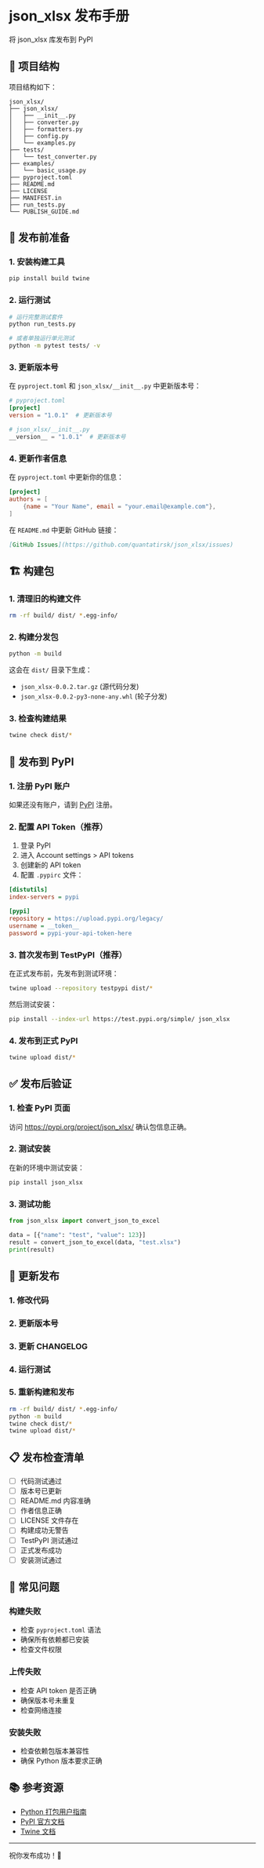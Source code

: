 # json_xlsx 发布手册

将 json_xlsx 库发布到 PyPI

## 📁 项目结构

项目结构如下：

```
json_xlsx/
├── json_xlsx/
│   ├── __init__.py
│   ├── converter.py
│   ├── formatters.py
│   ├── config.py
│   └── examples.py
├── tests/
│   └── test_converter.py
├── examples/
│   └── basic_usage.py
├── pyproject.toml
├── README.md
├── LICENSE
├── MANIFEST.in
├── run_tests.py
└── PUBLISH_GUIDE.md
```

## 🔧 发布前准备

### 1. 安装构建工具

```bash
pip install build twine
```

### 2. 运行测试

```bash
# 运行完整测试套件
python run_tests.py

# 或者单独运行单元测试
python -m pytest tests/ -v
```

### 3. 更新版本号

在 `pyproject.toml` 和 `json_xlsx/__init__.py` 中更新版本号：

```toml
# pyproject.toml
[project]
version = "1.0.1"  # 更新版本号
```

```python
# json_xlsx/__init__.py
__version__ = "1.0.1"  # 更新版本号
```

### 4. 更新作者信息

在 `pyproject.toml` 中更新你的信息：

```toml
[project]
authors = [
    {name = "Your Name", email = "your.email@example.com"},
]
```

在 `README.md` 中更新 GitHub 链接：

```markdown
[GitHub Issues](https://github.com/quantatirsk/json_xlsx/issues)
```

## 🏗️ 构建包

### 1. 清理旧的构建文件

```bash
rm -rf build/ dist/ *.egg-info/
```

### 2. 构建分发包

```bash
python -m build
```

这会在 `dist/` 目录下生成：

* `json_xlsx-0.0.2.tar.gz` (源代码分发)
* `json_xlsx-0.0.2-py3-none-any.whl` (轮子分发)

### 3. 检查构建结果

```bash
twine check dist/*
```

## 🚀 发布到 PyPI

### 1. 注册 PyPI 账户

如果还没有账户，请到 [PyPI](https://pypi.org/) 注册。

### 2. 配置 API Token（推荐）

1. 登录 PyPI
2. 进入 Account settings > API tokens
3. 创建新的 API token
4. 配置 `.pypirc` 文件：

```ini
[distutils]
index-servers = pypi

[pypi]
repository = https://upload.pypi.org/legacy/
username = __token__
password = pypi-your-api-token-here
```

### 3. 首次发布到 TestPyPI（推荐）

在正式发布前，先发布到测试环境：

```bash
twine upload --repository testpypi dist/*
```

然后测试安装：

```bash
pip install --index-url https://test.pypi.org/simple/ json_xlsx
```

### 4. 发布到正式 PyPI

```bash
twine upload dist/*
```

## ✅ 发布后验证

### 1. 检查 PyPI 页面

访问 https://pypi.org/project/json_xlsx/ 确认包信息正确。

### 2. 测试安装

在新的环境中测试安装：

```bash
pip install json_xlsx
```

### 3. 测试功能

```python
from json_xlsx import convert_json_to_excel

data = [{"name": "test", "value": 123}]
result = convert_json_to_excel(data, "test.xlsx")
print(result)
```

## 🔄 更新发布

### 1. 修改代码

### 2. 更新版本号

### 3. 更新 CHANGELOG

### 4. 运行测试

### 5. 重新构建和发布

```bash
rm -rf build/ dist/ *.egg-info/
python -m build
twine check dist/*
twine upload dist/*
```

## 📋 发布检查清单

* [ ] 代码测试通过
* [ ] 版本号已更新
* [ ] README.md 内容准确
* [ ] 作者信息正确
* [ ] LICENSE 文件存在
* [ ] 构建成功无警告
* [ ] TestPyPI 测试通过
* [ ] 正式发布成功
* [ ] 安装测试通过

## 🐛 常见问题

### 构建失败

* 检查 `pyproject.toml` 语法
* 确保所有依赖都已安装
* 检查文件权限

### 上传失败

* 检查 API token 是否正确
* 确保版本号未重复
* 检查网络连接

### 安装失败

* 检查依赖包版本兼容性
* 确保 Python 版本要求正确

## 📚 参考资源

* [Python 打包用户指南](https://packaging.python.org/)
* [PyPI 官方文档](https://pypi.org/help/)
* [Twine 文档](https://twine.readthedocs.io/)

---

祝你发布成功！🎉
